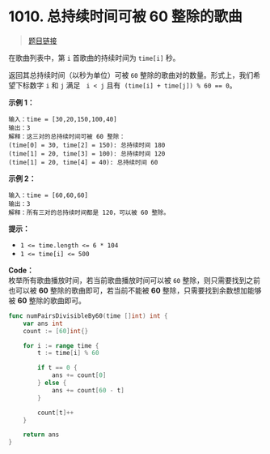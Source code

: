 <!-- markdownlint-disable -->
<!-- customize-tags:数组,哈希表,计数 -->

# 1010. 总持续时间可被 60 整除的歌曲

> [题目链接](https://leetcode.cn/problems/pairs-of-songs-with-total-durations-divisible-by-60/)

在歌曲列表中，第 `i` 首歌曲的持续时间为 `time[i]` 秒。

返回其总持续时间（以秒为单位）可被 `60` 整除的歌曲对的数量。形式上，我们希望下标数字 `i` 和 `j` 满足   `i < j` 且有  `(time[i] + time[j]) % 60 == 0`。

**示例 1：**

```
输入：time = [30,20,150,100,40]
输出：3
解释：这三对的总持续时间可被 60 整除：
(time[0] = 30, time[2] = 150): 总持续时间 180
(time[1] = 20, time[3] = 100): 总持续时间 120
(time[1] = 20, time[4] = 40): 总持续时间 60
```

**示例 2：**

```
输入：time = [60,60,60]
输出：3
解释：所有三对的总持续时间都是 120，可以被 60 整除。
```

**提示：**

- `1 <= time.length <= 6 * 104`
- `1 <= time[i] <= 500`

<!-- markdownlint-restore -->
<!--------------------------------->
<!-- generate by new_leetcode.go -->

**Code：**  
枚举所有歌曲播放时间，若当前歌曲播放时间可以被 `60` 整除，则只需要找到之前也可以被 **60** 整除的歌曲即可，若当前不能被 **60** 整除，只需要找到余数想加能够被 **60** 整除的歌曲即可。

```go
func numPairsDivisibleBy60(time []int) int {
    var ans int
    count := [60]int{}

    for i := range time {
        t := time[i] % 60

        if t == 0 {
            ans += count[0]
        } else {
            ans += count[60 - t]
        }

        count[t]++
    }

    return ans
}
```
